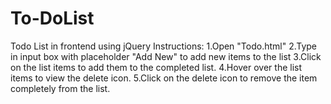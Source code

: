 # To-DoList
Todo List in frontend using jQuery
Instructions:
1.Open "Todo.html"
2.Type in input box with placeholder "Add New" to add new items to the list
3.Click on the list items to add them to the completed list.
4.Hover over the list items to view the delete icon.
5.Click on the delete icon to remove the item completely from the list.
